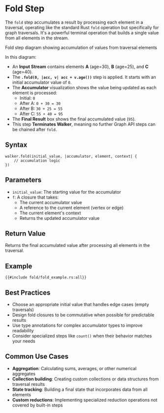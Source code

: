 # Fold Step

The `fold` step accumulates a result by processing each element in a traversal, operating like the standard Rust `fold` operation but specifically for graph traversals. It's a powerful terminal operation that builds a single value from all elements in the stream.

<object type="image/svg+xml" data="fold/image.svg" title="Fold Step Diagram">
Fold step diagram showing accumulation of values from traversal elements
</object>

In this diagram:

- An **Input Stream** contains elements **A** (age=30), **B** (age=25), and **C** (age=40).
- The **`.fold(0, |acc, v| acc + v.age())`** step is applied. It starts with an initial accumulator value of `0`.
- The **Accumulator** visualization shows the value being updated as each element is processed:
    - Initial: `0`
    - After A: `0 + 30 = 30`
    - After B: `30 + 25 = 55`
    - After C: `55 + 40 = 95`
- The **Final Result** box shows the final accumulated value (`95`).
- This step **Terminates Walker**, meaning no further Graph API steps can be chained after `fold`.

## Syntax

```rust,noplayground
walker.fold(initial_value, |accumulator, element, context| {
    // accumulation logic
})
```

## Parameters

- `initial_value`: The starting value for the accumulator
- `f`: A closure that takes:
    - The current accumulator value
    - A reference to the current element (vertex or edge)
    - The current element's context
    - Returns the updated accumulator value

## Return Value

Returns the final accumulated value after processing all elements in the traversal.

## Example

```rust,noplayground
{{#include fold/fold_example.rs:all}}
```

## Best Practices

- Choose an appropriate initial value that handles edge cases (empty traversals)
- Design fold closures to be commutative when possible for predictable results
- Use type annotations for complex accumulator types to improve readability
- Consider specialized steps like `count()` when their behavior matches your needs

## Common Use Cases

- **Aggregation**: Calculating sums, averages, or other numerical aggregates
- **Collection building**: Creating custom collections or data structures from traversal results
- **State tracking**: Building a final state that incorporates data from all elements
- **Custom reductions**: Implementing specialized reduction operations not covered by built-in steps
